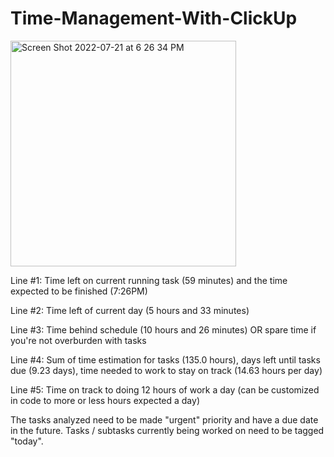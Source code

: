# Time-Management-With-ClickUp


<img width="361" alt="Screen Shot 2022-07-21 at 6 26 34 PM" src="https://user-images.githubusercontent.com/22686373/180325525-104d9d9f-9b94-4153-b5a8-27e136b4e850.png">

Line #1: Time left on current running task (59 minutes) and the time expected to be finished (7:26PM)

Line #2: Time left of current day (5 hours and 33 minutes)

Line #3: Time behind schedule (10 hours and 26 minutes) OR spare time if you're not overburden with tasks

Line #4: Sum of time estimation for tasks (135.0 hours), days left until tasks due (9.23 days), time needed to work to stay on track (14.63 hours per day)

Line #5: Time on track to doing 12 hours of work a day (can be customized in code to more or less hours expected a day)

The tasks analyzed need to be made "urgent" priority and have a due date in the future. Tasks / subtasks currently being worked on need to be tagged "today".
